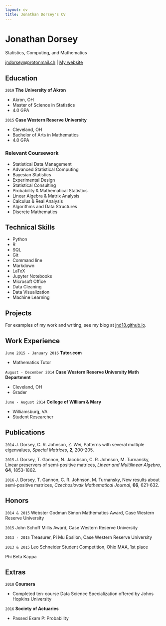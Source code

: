 ```yaml
---
layout: cv
title: Jonathan Dorsey's CV
---
```

# Jonathan Dorsey

Statistics, Computing, and Mathematics

<div id="webaddress">
<a href="jndorsey@protonmail.ch">jndorsey@protonmail.ch</a>
| <a href="https://jnd18.github.io">My website</a>
</div>

## Education

`2019`
**The University of Akron**
- Akron, OH
- Master of Science in Statistics
- 4.0 GPA

`2015`
**Case Western Reserve University**
- Cleveland, OH
- Bachelor of Arts in Mathematics
- 4.0 GPA

### Relevant Coursework

- Statistical Data Management
- Advanced Statistical Computing
- Bayesian Statistics
- Experimental Design
- Statistical Consulting
- Probability & Mathematical Statistics
- Linear Algebra & Matrix Analysis
- Calculus & Real Analysis
- Algorithms and Data Structures
- Discrete Mathematics

## Technical Skills

- Python
- R
- SQL
- Git
- Command line
- Markdown
- LaTeX
- Jupyter Notebooks
- Microsoft Office
- Data Cleaning
- Data Visualization
- Machine Learning


## Projects

For examples of my work and writing, see my blog at [jnd18.github.io](https://jnd18.github.io).

## Work Experience

`June 2015 - January 2016`
**Tutor.com**
- Mathematics Tutor

`August - December 2014`
**Case Western Reserve University Math Department**
- Cleveland, OH
- Grader

`June - August 2014`
**College of William & Mary**
- Williamsburg, VA
- Student Researcher

## Publications

`2014`
J. Dorsey, C. R. Johnson, Z. Wei,
Patterns with several multiple eigenvalues,
_Special Matrices_, **2**, 200-205.

`2015`
J. Dorsey, T. Gannon, N. Jacobson, C. R. Johnson, M. Turnansky,
Linear preservers of semi-positive matrices,
_Linear and Multilinear Algebra_, **64**, 1853-1862.

`2016`
J. Dorsey, T. Gannon, C. R. Johnson, M. Turnansky,
New results about semi-positive matrices, 
_Czechoslovak Mathematical Journal_, **66**, 621-632.


## Honors

`2014 & 2015`
Webster Godman Simon Mathematics Award, Case Western Reserve University

`2015`
John Schoff Millis Award, Case Western Reserve University

`2013 - 2015`
Treasurer, Pi Mu Epsilon, Case Western Reserve University

`2013 & 2015`
Leo Schneider Student Competition, Ohio MAA, 1st place

Phi Beta Kappa


## Extras

`2018`
**Coursera**
- Completed ten-course Data Science Specialization offered by Johns Hopkins University

`2016`
**Society of Actuaries**
- Passed Exam P: Probability


<!-- ### Footer

Last updated: May 2019 -->


